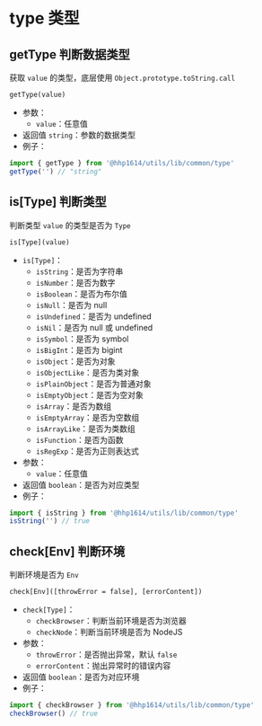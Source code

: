 # type 类型

## getType 判断数据类型

获取 `value` 的类型，底层使用 `Object.prototype.toString.call`

```text
getType(value)
```

- 参数：
    - `value`：任意值
- 返回值 `string`：参数的数据类型
- 例子：
```js
import { getType } from '@hhp1614/utils/lib/common/type'
getType('') // "string"
```

## is[Type] 判断类型

判断类型 `value` 的类型是否为 `Type`

```text
is[Type](value)
```

- `is[Type]`：
    - `isString`：是否为字符串
    - `isNumber`：是否为数字
    - `isBoolean`：是否为布尔值
    - `isNull`：是否为 null
    - `isUndefined`：是否为 undefined
    - `isNil`：是否为 null 或 undefined
    - `isSymbol`：是否为 symbol
    - `isBigInt`：是否为 bigint
    - `isObject`：是否为对象
    - `isObjectLike`：是否为类对象
    - `isPlainObject`：是否为普通对象
    - `isEmptyObject`：是否为空对象
    - `isArray`：是否为数组
    - `isEmptyArray`：是否为空数组
    - `isArrayLike`：是否为类数组
    - `isFunction`：是否为函数
    - `isRegExp`：是否为正则表达式
- 参数：
    - `value`：任意值
- 返回值 `boolean`：是否为对应类型
- 例子：
```js
import { isString } from '@hhp1614/utils/lib/common/type'
isString('') // true
```

## check[Env] 判断环境

判断环境是否为 `Env`

```text
check[Env]([throwError = false], [errorContent])
```

- `check[Type]`：
    - `checkBrowser`：判断当前环境是否为浏览器
    - `checkNode`：判断当前环境是否为 NodeJS
- 参数：
    - `throwError`：是否抛出异常，默认 `false`
    - `errorContent`：抛出异常时的错误内容
- 返回值 `boolean`：是否为对应环境
- 例子：
```js
import { checkBrowser } from '@hhp1614/utils/lib/common/type'
checkBrowser() // true
```
